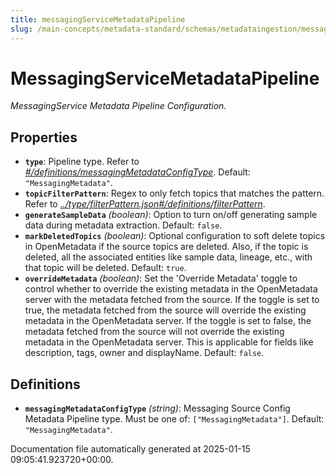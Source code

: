 ```yaml
---
title: messagingServiceMetadataPipeline
slug: /main-concepts/metadata-standard/schemas/metadataingestion/messagingservicemetadatapipeline
---
```


# MessagingServiceMetadataPipeline

*MessagingService Metadata Pipeline Configuration.*

## Properties

- **`type`**: Pipeline type. Refer to *[#/definitions/messagingMetadataConfigType](#definitions/messagingMetadataConfigType)*. Default: `"MessagingMetadata"`.
- **`topicFilterPattern`**: Regex to only fetch topics that matches the pattern. Refer to *[../type/filterPattern.json#/definitions/filterPattern](#/type/filterPattern.json#/definitions/filterPattern)*.
- **`generateSampleData`** *(boolean)*: Option to turn on/off generating sample data during metadata extraction. Default: `false`.
- **`markDeletedTopics`** *(boolean)*: Optional configuration to soft delete topics in OpenMetadata if the source topics are deleted. Also, if the topic is deleted, all the associated entities like sample data, lineage, etc., with that topic will be deleted. Default: `true`.
- **`overrideMetadata`** *(boolean)*: Set the 'Override Metadata' toggle to control whether to override the existing metadata in the OpenMetadata server with the metadata fetched from the source. If the toggle is set to true, the metadata fetched from the source will override the existing metadata in the OpenMetadata server. If the toggle is set to false, the metadata fetched from the source will not override the existing metadata in the OpenMetadata server. This is applicable for fields like description, tags, owner and displayName. Default: `false`.
## Definitions

- **`messagingMetadataConfigType`** *(string)*: Messaging Source Config Metadata Pipeline type. Must be one of: `["MessagingMetadata"]`. Default: `"MessagingMetadata"`.


Documentation file automatically generated at 2025-01-15 09:05:41.923720+00:00.
